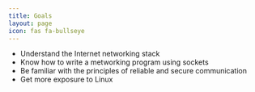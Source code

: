 ```yaml
---
title: Goals
layout: page
icon: fas fa-bullseye
---
```




- Understand the Internet networking stack
- Know how to write a metworking program using sockets
- Be familiar with the principles of reliable and secure communication 
- Get more exposure to Linux